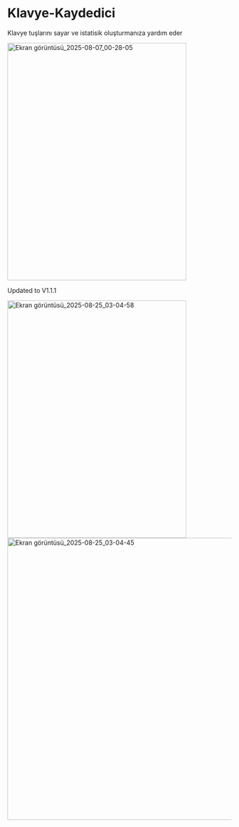 # Klavye-Kaydedici
Klavye tuşlarını sayar ve istatisik oluşturmanıza yardım eder

<img width="402" height="533" alt="Ekran görüntüsü_2025-08-07_00-28-05" src="https://github.com/user-attachments/assets/06c1aae2-2fc2-49ad-95f3-e51cb217aa43" />


Updated to V1.1.1

<img width="402" height="533" alt="Ekran görüntüsü_2025-08-25_03-04-58" src="https://github.com/user-attachments/assets/40fd98df-865a-42eb-9ed7-bce635b5dbde" />

<img width="802" height="633" alt="Ekran görüntüsü_2025-08-25_03-04-45" src="https://github.com/user-attachments/assets/db960b8c-591c-4d19-85fb-1f9f34d8fcbb" />
